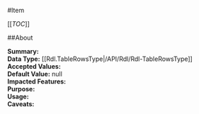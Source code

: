 #Item

[[_TOC_]]

##About

**Summary:**   
**Data Type:** [[Rdl.TableRowsType|/API/Rdl/Rdl-TableRowsType]]  
**Accepted Values:**   
**Default Value:** null  
**Impacted Features:**   
**Purpose:**   
**Usage:**   
**Caveats:**   

